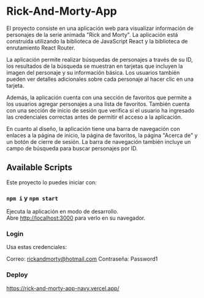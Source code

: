 # Rick-And-Morty-App

El proyecto consiste en una aplicación web para visualizar información de personajes de la serie animada "Rick and Morty". La aplicación está construida utilizando la biblioteca de JavaScript React y la biblioteca de enrutamiento React Router.

La aplicación permite realizar búsquedas de personajes a través de su ID, los resultados de la búsqueda se muestran en tarjetas que incluyen la imagen del personaje y su información básica. Los usuarios también pueden ver detalles adicionales sobre cada personaje al hacer clic en una tarjeta.

Además, la aplicación cuenta con una sección de favoritos que permite a los usuarios agregar personajes a una lista de favoritos. También cuenta con una sección de inicio de sesión que verifica si el usuario ha ingresado las credenciales correctas antes de permitir el acceso a la aplicación.

En cuanto al diseño, la aplicación tiene una barra de navegación con enlaces a la página de inicio, la página de favoritos, la página "Acerca de" y un botón de cierre de sesión. La barra de navegación también incluye un campo de búsqueda para buscar personajes por ID.

## Available Scripts

Este proyecto lo puedes iniciar con:

### `npm i` y `npm start`

Ejecuta la aplicación en modo de desarrollo.\
Abre [http://localhost:3000](http://localhost:3000) para verlo en su navegador.

### Login 
Usa estas credenciales:

Correo: rickandmorty@hotmail.com
Contraseña: Password1

### Deploy

https://rick-and-morty-app-navy.vercel.app/

